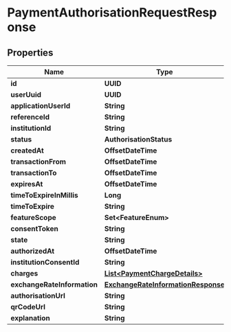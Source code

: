 

# PaymentAuthorisationRequestResponse


## Properties

Name | Type | Description | Notes
------------ | ------------- | ------------- | -------------
**id** | **UUID** |  |  [optional]
**userUuid** | **UUID** |  |  [optional]
**applicationUserId** | **String** |  |  [optional]
**referenceId** | **String** |  |  [optional]
**institutionId** | **String** |  |  [optional]
**status** | **AuthorisationStatus** |  |  [optional]
**createdAt** | **OffsetDateTime** |  |  [optional]
**transactionFrom** | **OffsetDateTime** |  |  [optional]
**transactionTo** | **OffsetDateTime** |  |  [optional]
**expiresAt** | **OffsetDateTime** |  |  [optional]
**timeToExpireInMillis** | **Long** |  |  [optional]
**timeToExpire** | **String** |  |  [optional]
**featureScope** | **Set&lt;FeatureEnum&gt;** |  |  [optional]
**consentToken** | **String** |  |  [optional]
**state** | **String** |  |  [optional]
**authorizedAt** | **OffsetDateTime** |  |  [optional]
**institutionConsentId** | **String** |  |  [optional]
**charges** | [**List&lt;PaymentChargeDetails&gt;**](PaymentChargeDetails.md) |  |  [optional]
**exchangeRateInformation** | [**ExchangeRateInformationResponse**](ExchangeRateInformationResponse.md) |  |  [optional]
**authorisationUrl** | **String** |  |  [optional]
**qrCodeUrl** | **String** |  |  [optional]
**explanation** | **String** |  |  [optional]



